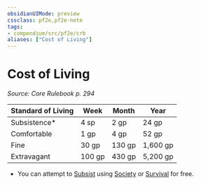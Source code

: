 ```yaml
---
obsidianUIMode: preview
cssclass: pf2e,pf2e-note
tags:
- compendium/src/pf2e/crb
aliases: ["Cost of Living"]
---
```

# Cost of Living  
*Source: Core Rulebook p. 294*  

| Standard of Living | Week | Month | Year |
|--------------------|------|-------|------|
| Subsistence* | 4 sp | 2 gp | 24 gp |
| Comfortable | 1 gp | 4 gp | 52 gp |
| Fine | 30 gp | 130 gp | 1,600 gp |
| Extravagant | 100 gp | 430 gp | 5,200 gp |

* You can attempt to [Subsist](../actions/subsist.md) using [Society](../../Compendium/skills.md#Society) or [Survival](../../Compendium/skills.md#Survival) for free.